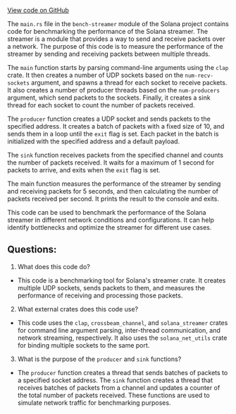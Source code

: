
[View code on GitHub](https://github.com/solana-labs/solana/blob/master/bench-streamer/src/main.rs)

The `main.rs` file in the `bench-streamer` module of the Solana project contains code for benchmarking the performance of the Solana streamer. The streamer is a module that provides a way to send and receive packets over a network. The purpose of this code is to measure the performance of the streamer by sending and receiving packets between multiple threads.

The `main` function starts by parsing command-line arguments using the `clap` crate. It then creates a number of UDP sockets based on the `num-recv-sockets` argument, and spawns a thread for each socket to receive packets. It also creates a number of producer threads based on the `num-producers` argument, which send packets to the sockets. Finally, it creates a sink thread for each socket to count the number of packets received.

The `producer` function creates a UDP socket and sends packets to the specified address. It creates a batch of packets with a fixed size of 10, and sends them in a loop until the `exit` flag is set. Each packet in the batch is initialized with the specified address and a default payload.

The `sink` function receives packets from the specified channel and counts the number of packets received. It waits for a maximum of 1 second for packets to arrive, and exits when the `exit` flag is set.

The main function measures the performance of the streamer by sending and receiving packets for 5 seconds, and then calculating the number of packets received per second. It prints the result to the console and exits.

This code can be used to benchmark the performance of the Solana streamer in different network conditions and configurations. It can help identify bottlenecks and optimize the streamer for different use cases.
## Questions: 
 1. What does this code do?
- This code is a benchmarking tool for Solana's streamer crate. It creates multiple UDP sockets, sends packets to them, and measures the performance of receiving and processing those packets.

2. What external crates does this code use?
- This code uses the `clap`, `crossbeam_channel`, and `solana_streamer` crates for command line argument parsing, inter-thread communication, and network streaming, respectively. It also uses the `solana_net_utils` crate for binding multiple sockets to the same port.

3. What is the purpose of the `producer` and `sink` functions?
- The `producer` function creates a thread that sends batches of packets to a specified socket address. The `sink` function creates a thread that receives batches of packets from a channel and updates a counter of the total number of packets received. These functions are used to simulate network traffic for benchmarking purposes.